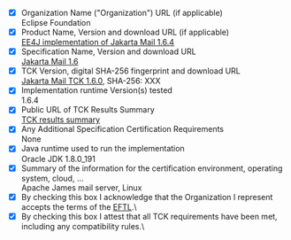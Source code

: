 - [x] Organization Name ("Organization") URL (if applicable)\
  Eclipse Foundation
- [x] Product Name, Version and download URL (if applicable)\
  [EE4J implementation of Jakarta Mail 1.6.4](https://eclipse-ee4j.github.io/javamail/)
- [x] Specification Name, Version and download URL\
  [Jakarta Mail 1.6](https://jakarta.ee/specifications/mail/1.6/)
- [x] TCK Version, digital SHA-256 fingerprint and download URL\
  [Jakarta Mail TCK 1.6.0](https://download.eclipse.org/jakartaee/mail/1.6/eclipse-mail-tck-1.6.0.zip), SHA-256: XXX
- [x] Implementation runtime Version(s) tested\
  1.6.4
- [x] Public URL of TCK Results Summary\
  [TCK results summary](https://eclipse-ee4j.github.io/javamail/TCK-results.html)
- [x] Any Additional Specification Certification Requirements\
  None
- [x] Java runtime used to run the implementation\
  Oracle JDK 1.8.0_191
- [x] Summary of the information for the certification environment, operating system, cloud, ...\
  Apache James mail server, Linux
- [x] By checking this box I acknowledge that the Organization I represent accepts the terms of the [EFTL](https://www.eclipse.org/legal/tck.php).\
- [x] By checking this box I attest that all TCK requirements have been met, including any compatibility rules.\
